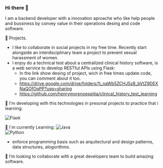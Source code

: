 ### Hi there 👋

I am a backend developer with a innovation aproache who like help people and bussiness by convey value in their operations desing and code software.

🔭 Projects.
- I like to collaborate in social projects in my free time. Recently start alongside an interdisciplinary team a project to prevent sexual harassment of women.
- I enjoy do a technical test about a centralized clinical history software, is a web service to develop RESTful APIs using Flask:
  - In the link show desing of project, wich in free times update code, you can comment about it too.
   - https://drive.google.com/drive/folders/1j_naWb5ZCHJ5z8_bVtZ9DEXNaQOfOqPP?usp=sharing
   - https://github.com/henrymorenoespitia/clinical_history_test_learning
  
 💼 I'm developing with this technologies in presonal projects to practice that i learning:
 
 ![Flask](https://img.shields.io/badge/Flask-3DDC84?style=for-the-badge&logo=flask&logoColor=white&labelColor=101010)</br>

 
 🌱 I´m currently Learning:
 ![Java](https://img.shields.io/badge/Java-3DDC84?style=for-the-badge&logo=java&logoColor=white&labelColor=101010)</br>
![Python](https://img.shields.io/badge/Python-3DDC84?style=for-the-badge&logo=python&logoColor=white&labelColor=101010)</br>
+ enforce programming basis such as arquitectural and design patterns, data structures, alogorithms.


👯 I’m looking to collaborate with a great developers team to build amazing software.

<!--
**henrymorenoespitia/henrymorenoespitia** is a ✨ _special_ ✨ repository because its `README.md` (this file) appears on your GitHub profile.

Here are some ideas to get you started:

- 🔭 I’m currently working on ...
- 🌱 I’m currently learning ...
- 👯 I’m looking to collaborate on ...
- 🤔 I’m looking for help with ...
- 💬 Ask me about ...
- 📫 How to reach me: ...
- 😄 Pronouns: ...
- ⚡ Fun fact: ...
- ![Django](https://img.shields.io/badge/Django-3DDC84?style=for-the-badge&logo=django&logoColor=white&labelColor=101010)</br>
- ![React](https://img.shields.io/badge/React-3DDC84?style=for-the-badge&logo=react&logoColor=white&labelColor=101010)</br>
-->
